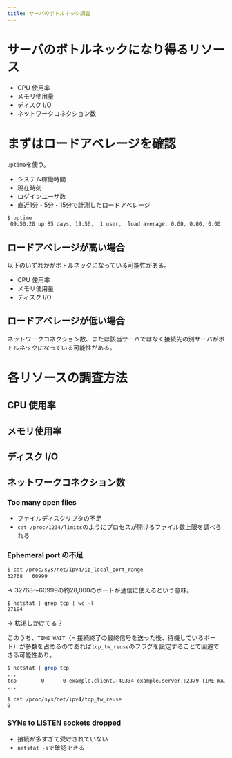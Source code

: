 ```yaml
---
title: サーバのボトルネック調査
---
```


# サーバのボトルネックになり得るリソース

- CPU 使用率
- メモリ使用量
- ディスク I/O
- ネットワークコネクション数

# まずはロードアベレージを確認

`uptime`を使う。
- システム稼働時間
- 現在時刻
- ログインユーザ数
- 直近1分・5分・15分で計測したロードアベレージ

```bash
$ uptime 
 09:50:20 up 85 days, 19:56,  1 user,  load average: 0.00, 0.00, 0.00
```

## ロードアベレージが高い場合

以下のいずれかがボトルネックになっている可能性がある。

- CPU 使用率
- メモリ使用量
- ディスク I/O

## ロードアベレージが低い場合

ネットワークコネクション数、または該当サーバではなく接続先の別サーバがボトルネックになっている可能性がある。

# 各リソースの調査方法

## CPU 使用率

## メモリ使用率

## ディスク I/O

## ネットワークコネクション数

### Too many open files

- ファイルディスクリプタの不足
- `cat /proc/1234/limits`のようにプロセスが開けるファイル数上限を調べられる

### Ephemeral port の不足

```bash
$ cat /proc/sys/net/ipv4/ip_local_port_range
32768	60999
```

→ 32768〜60999の約28,000のポートが通信に使えるという意味。

```
$ netstat | grep tcp | wc -l
27194
```

→ 枯渇しかけてる？

このうち、`TIME_WAIT`（= 接続終了の最終信号を送った後、待機しているポート）が多数を占めるのであれば`tcp_tw_reuse`のフラグを設定することで回避できる可能性あり。

```bash
$ netstat | grep tcp
...
tcp        0      0 example.client.:49334 example.server.:2379 TIME_WAIT
...
```

```
$ cat /proc/sys/net/ipv4/tcp_tw_reuse
0
```


### SYNs to LISTEN sockets dropped

- 接続が多すぎて受けきれていない
- `netstat -s`で確認できる



